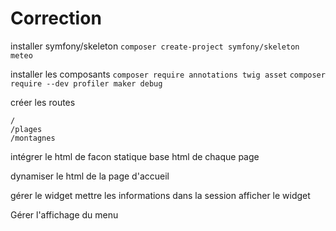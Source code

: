 # Correction

installer symfony/skeleton
    `composer create-project symfony/skeleton meteo`

installer les composants
    `composer require annotations twig asset`
    `composer require --dev profiler maker debug`

créer les routes

    / 
    /plages
    /montagnes

intégrer le html de facon statique
    base
    html de chaque page

dynamiser le html de la page d'accueil

gérer le widget
    mettre les informations dans la session
    afficher le widget

Gérer l'affichage du menu

